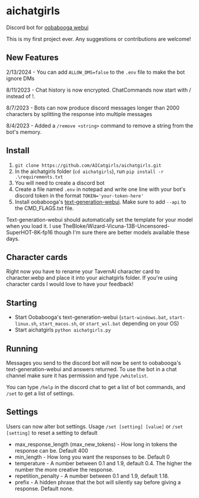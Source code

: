 # aichatgirls
Discord bot for [oobabooga webui](https://github.com/oobabooga/text-generation-webui)

This is my first project ever. Any suggestions or contributions are welcome!

## New Features
2/13/2024 - You can add `ALLOW_DMS=false` to the `.env` file to make the bot ignore DMs

8/11/2023 - Chat history is now encrypted. ChatCommands now start with / instead of !.

8/7/2023 - Bots can now produce discord messages longer than 2000 characters by splitting the response into multiple messages

8/4/2023 - Added a `/remove <string>` command to remove a string from the bot's memory.

## Install
1. `git clone https://github.com/AICatgirls/aichatgirls.git`
2. In the aichatgirls folder (`cd aichatgirls`), run `pip install -r .\requirements.txt`
3. You will need to create a discord bot
4. Create a file named `.env` in notepad and write one line with your bot's discord token in the format `TOKEN='your-token-here'`
5. Install oobabooga's [text-generation-webui](https://github.com/oobabooga/text-generation-webui). Make sure to add `--api` to the CMD_FLAGS.txt file.

Text-generation-webui should automatically set the template for your model when you load it. I use TheBloke/Wizard-Vicuna-13B-Uncensored-SuperHOT-8K-fp16 though I'm sure there are better models available these days.
 
##  Character cards
Right now you have to rename your TavernAI character card to character.webp and place it into your aichatgirls folder. If you're using character cards I would love to have your feedback!

## Starting
- Start Oobabooga's text-generation-webui (`start-windows.bat`, `start-linux.sh`, `start_macos.sh`, or `start_wsl.bat` depending on your OS)
- Start aichatgirls `python aichatgirls.py`

## Running
Messages you send to the discord bot will now be sent to oobabooga's text-generation-webui and answers returned. To use the bot in a chat channel make sure it has permission and type `/whitelist`.

You can type `/help` in the discord chat to get a list of bot commands, and `/set` to get a list of settings.

## Settings
Users can now alter bot settings. Usage `/set [setting] [value]` or `/set [setting]` to reset a setting to default
* max_response_length (max_new_tokens) - How long in tokens the response can be. Default 400
* min_length - How long you want the responses to be. Default 0
* temperature - A number between 0.1 and 1.9, default 0.4. The higher the number the more creative the response.
* repetition_penalty - A number between 0.1 and 1.9, default 1.18.
* prefix - A hidden phrase that the bot will silently say before giving a response. Default none.
